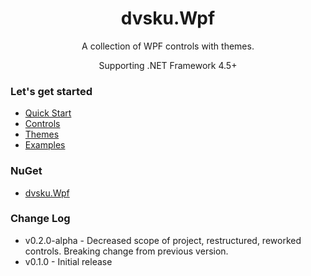 <div align="center">
  <h1>dvsku.Wpf</h1>
  <p>
    A collection of WPF controls with themes.
  </p>
  <p>
    Supporting .NET Framework 4.5+
  </p>
</div>


### Let's get started
* [Quick Start](https://github.com/dvsku/dvsku.Wpf/wiki/Quick-Start)
* [Controls](https://github.com/dvsku/dvsku.Wpf/wiki/Controls)
* [Themes](https://github.com/dvsku/dvsku.Wpf/wiki/Themes)
* [Examples](https://github.com/dvsku/dvsku.Wpf/wiki/Examples)

### NuGet
* [dvsku.Wpf](https://www.nuget.org/packages/dvsku.Wpf/)

### Change Log
* v0.2.0-alpha - Decreased scope of project, restructured, reworked controls. Breaking change from previous version.
* v0.1.0 - Initial release
